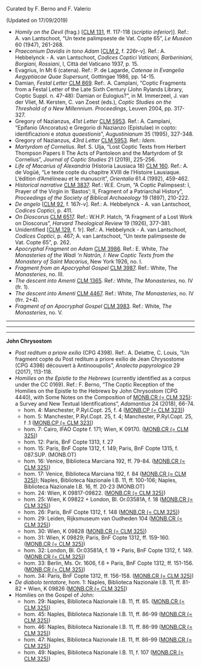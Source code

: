 Curated by F. Berno and F. Valerio

(Updated on 17/09/2019)

- *Homily on the Devil* (frag.) \[[CLM 131](manuscripts/131), ff. 117-118 (*scriptio inferior*)\]. Ref.: A. van Lantschoot, “Un texte palimpseste de Vat. Copte 65”, *Le Muséon* 60 (1947), 261-268.
- *Praeconium Davidis in tono Adam* \[[CLM 2](manuscripts/2), f. 226r-v\]. Ref.: A. Hebbelynck - A. van Lantschoot, *Codices Coptici Vaticani, Barberiniani, Borgiani, Rossiani*, I, Città del Vaticano 1937, p. 15.
- Evagrius, In Mt 6 (catena). Ref.: P. de Lagarde, *Catenae in Evangelia Aegyptiacae Quae Supersunt*, Gottingae 1986, pp. 14-15.
- Damian, *Festal Letter* [CLM 869](manuscripts/869). Ref:. A. Camplani, “Coptic Fragments from a Festal Letter of the Late Sixth Century (John Rylands Library, Coptic Suppl. n. 47-48): Damian or Eulogius?”, in M. Immerzeel, J. van der Vliet, M. Kersten, C. van Zoest (eds.),  *Coptic Studies on the Threshold of a New Millennium. Proceedings*, Leuven 2004, pp. 317-327.
- Gregory of Nazianzus, *41st Letter* [CLM 5953](manuscripts/5953). Ref.: A. Camplani, “Epifanio (Ancoratus) e Gregorio di Nazianzo (Epistulae) in copto: identificazioni e *status quaestionis*”, *Augustinianum* 35 (1995), 327-348.
- Gregory of Nazianzus, *43rd Letter* [CLM 5953](manuscripts/5953). Ref.: *Idem*.
- *Martyrdom of Cornelius*. Ref. S. Ulja, “Lost Coptic Texts from Herbert Thompson Papers II
The Acts of Pantoleon and the Martyrdom of St Cornelius”, *Journal of Coptic Studies* 21 (2019), 225-256.
- *Life of Macarius of Alexandria* (Historia Lausiaca 18) [CLM 160](manuscripts/160). Ref.: A. de Vogüé, “Le texte copte du chapitre XVIII de l’Histoire Lausiaque. L’édition d’Amélineau et le manuscrit”, *Orientalia* 61.4 (1992), 459-462.
- *Historical narrative* [CLM 3837](manuscripts/3837). Ref.: W.E. Crum, “A Coptic Palimpsest: I, Prayer of the Virgin in ‘Bastos’; II, Fragment of a Patriarchal History”, *Proceedings of the Society of Biblical Archaeology* 19 (1897), 210-222.
- *De angelo* [[CLM 92](manuscripts/92), f. 167r-v]. Ref.: A. Hebbelynck - A. van Lantschoot, *Codices Coptici*, p. 411.
- *On Dioscorus* [CLM 6517](manuscripts/6517). Ref.: W.H.P. Hatch, “A Fragment of a Lost Work on Dioscorus”, *Harvard Theological Review* 19 (1926), 377-381.
- Unidentified [[CLM 129](manuscripts/129), f. 1r]. Ref.: A. Hebbelynck - A. van Lantschoot, *Codices Coptici*, p. 467; A. van Lantschoot, “Un texte palimpseste de Vat. Copte 65”, p. 262.
- *Apocryphal Fragment on Adam* [CLM 3986](manuscripts/3986). Ref.: E. White, *The Monasteries of the Wadi ‘n Natrûn, I: New Coptic Texts from the Monastery of Saint Macarius*, New York 1926, no. I.
- *Fragment from an Apocryphal Gospel* [CLM 3987](manuscripts/3987). Ref.: White, The *Monasteries*, no. III.
- *The descent into Amenti* [CLM 1365](manuscripts/1365). Ref.: White, *The Monasteries*, no. IV (fr. 1).
- *The descent into Amenti* [CLM 4467](manuscripts/4467). Ref.: White, *The Monasteries*, no. IV (frr. 2+4).
- *Fragment of an Apocryphal Gospel* [CLM 3983](manuscripts/3983). Ref.: White, *The Monasteries*, no. V.

---

---

---

**John Chrysostom**

- *Post reditum a priore exilio* (CPG 4398). Ref:. A. Delattre, C. Louis, “Un fragment copte du Post reditum a priore exilio de Jean Chrysostome (CPG 4398) découvert à Antinooupolis”, *Analecta papyrologica* 29 (2017), 113-118.
- *Homilies on the Epistle to the Hebrews* (currently identified as a corpus under the CC 0169). Ref.: F. Berno, “The Coptic Reception of the Homilies on the Epistle to the Hebrews by John Chrysostom (CPG 4440), with Some Notes on the Composition of [MONB.CR (= CLM 325)](manuscripts/325): a Survey and New Textual Identifications”, *Adamantius* 24 (2018), 66-74.
  - hom. 4: Manchester, P.Ryl.Copt. 25, f. 4 ([MONB.CP (= CLM 323)](manuscripts/323))
  - hom. 5: Manchester, P.Ryl.Copt. 25, f. 4; Manchester, P.Ryl.Copt. 25, f .1 ([MONB.CP (= CLM 323)](manuscripts/323))
  - hom. 7: Cairo, IFAO Copte f. 171; Wien, K 09170. ([MONB.CR (= CLM 325)](manuscripts/325))
  - hom. 12: Paris, BnF Copte 1313, f. 27
  - hom. 15: Paris, BnF Copte 1312, f. 149; Paris, BnF Copte 1315, f. 087.SUP. (MONB.OT)
  - hom. 16: Venice, Biblioteca Marciana 192, ff. 79-84. ([MONB.CR (= CLM 325)](manuscripts/325))
  - hom. 17: Venice, Biblioteca Marciana 192, f. 84 ([MONB.CR (= CLM 325)](manuscripts/325)); Naples, Biblioteca Nazionale I.B. 11, ff. 100-106; Naples,   Biblioteca Nazionale I.B. 16, ff. 20-23 (MONB.OT)
  - hom. 24: Wien, K 09817-09822. ([MONB.CR (= CLM 325)](manuscripts/325))
  - hom. 25: Wien, K 09822 + London, Bl. Or.03581A, f. 18 ([MONB.CR (= CLM 325)](manuscripts/325))
  - hom. 26: Paris, BnF Copte 1312, f. 148 ([MONB.CR (= CLM 325)](manuscripts/325))
  - hom. 29: Leiden, Rijksmuseum van Oudheden 104 ([MONB.CR (= CLM 325)](manuscripts/325))
  - hom. 30: Wien, K 09828 ([MONB.CR (= CLM 325)](manuscripts/325))
  - hom. 31: Wien, K 09829; Paris, BnF Copte 1312, ff. 159-160. ([MONB.CR (= CLM 325)](manuscripts/325))
  - hom. 32: London, Bl. Or.03581A, f. 19 + Paris, BnF Copte 1312, f. 149. ([MONB.CR (= CLM 325)](manuscripts/325))
  - hom. 33: Berlin, Ms. Or. 1606, f.6 + Paris, BnF Copte 1312, ff. 151-156. ([MONB.CR (= CLM 325)](manuscripts/325))
  - hom. 34: Paris, BnF Copte 1312, ff. 156-158. ([MONB.CR (= CLM 325)](manuscripts/325))
- *De diabolo tentatore*, hom. 1: Naples, Biblioteca Nazionale I.B. 11, ff. 81-82 + Wien, K 09826 ([MONB.CR (= CLM 325)](manuscripts/325))
- Homilies on the Gospel of John:
  - hom. 29: Naples, Biblioteca Nazionale I.B. 11, ff. 85. ([MONB.CR (= CLM 325)](manuscripts/325))
  - hom. 45: Naples, Biblioteca Nazionale I.B. 11, ff. 86-99 ([MONB.CR (= CLM 325)](manuscripts/325))
  - hom. 46: Naples, Biblioteca Nazionale I.B. 11, ff. 86-99 ([MONB.CR (= CLM 325)](manuscripts/325))
  - hom. 47: Naples, Biblioteca Nazionale I.B. 11, ff. 86-99 ([MONB.CR (= CLM 325)](manuscripts/325))
  - hom. 49: Naples, Biblioteca Nazionale I.B. 11, f. 107 ([MONB.CR (= CLM 325)](manuscripts/325))

